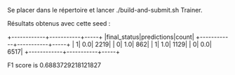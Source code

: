 Se placer dans le répertoire et lancer ./build-and-submit.sh Trainer.

Résultats obtenus avec cette seed :

+------------+-----------+-----+
|final_status|predictions|count|
+------------+-----------+-----+
|           1|        0.0| 2219|
|           0|        1.0|  862|
|           1|        1.0| 1129|
|           0|        0.0| 6517|
+------------+-----------+-----+

F1 score is 0.6883729218121827
